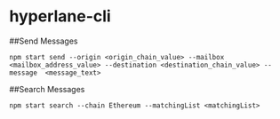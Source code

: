 # hyperlane-cli

##Send Messages

```
npm start send --origin <origin_chain_value> --mailbox <mailbox_address_value> --destination <destination_chain_value> --message  <message_text>
```

##Search Messages

```
npm start search --chain Ethereum --matchingList <matchingList>
```
